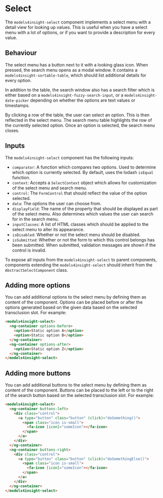 # Select

The `models4insight-select` component implements a select menu with a detail view for looking up values. This is useful when you have a select menu with a lot of options, or if you want to provide a description for every value.

## Behaviour

The select menu has a button next to it with a looking glass icon. When pressed, the search menu opens as a modal window. It contains a `models4insight-sortable-table`, which should list additional details for every option.

In addition to the table, the search window also has a search filter which is either based on a `models4insight-fuzzy-search-input`, or a `models4insight-date-picker` depending on whether the options are text values or timestamps.

By clicking a row of the table, the user can select an option. This is then reflected in the select menu. The search menu table highlights the row of the currently selected option. Once an option is selected, the search menu closes.

## Inputs

The `models4insight-select` component has the following inputs:

- `comparator`: A function which compares two options. Used to determine which option is currently selected. By default, uses the lodash `isEqual` function.
- `context`: Accepts a `SelectContext` object which allows for customization of the select menu and search menu.
- `control`: The `FormControl` that should reflect the value of the option selected.
- `data`: The options the user can choose from.
- `displayField`: The name of the property that should be displayed as part of the select menu. Also determines which values the user can search for in the search menu.
- `inputClasses`: A list of HTML classes which should be applied to the select menu to alter its appearance.
- `isDisabled`: Whether or not the select menu should be disabled.
- `isSubmitted`: Whether or not the form to which this control belongs has been submitted. When submitted, validation messages are shown if the control is invalid.

To expose all inputs from the `models4insight-select` to parent components, components extending the `models4insight-select` should inherit from the `AbstractSelectComponent` class.

## Adding more options

You can add additional options to the select menu by defining them as content of the component. Options can be placed before or after the options generated based on the given data based on the selected transclusion slot. For example:

```html
<models4insight-select>
  <ng-container options-before>
    <option>Static option A</option>
    <option>Static option B</option>
  </ng-container>
  <ng-container options-after>
    <option>Static option Z</option>
  </ng-container>
</models4insight-select>
```

## Adding more buttons

You can add additional buttons to the select menu by defining them as content of the component. Buttons can be placed to the left or to the right of the search button based on the selected transclusion slot. For example:

```html
<models4insight-select>
  <ng-container buttons-left>
    <div class="control">
      <a type="button" class="button" (click)="doSomething()">
        <span class="icon is-small">
          <fa-icon [icon]="someIcon"></fa-icon>
        </span>
      </a>
    </div>
  </ng-container>
  <ng-container buttons-right>
    <div class="control">
      <a type="button" class="button" (click)="doSomethingElse()">
        <span class="icon is-small">
          <fa-icon [icon]="someIcon"></fa-icon>
        </span>
      </a>
    </div>
  </ng-container>
</models4insight-select>
```
